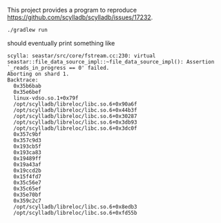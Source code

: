 This project provides a program to reproduce https://github.com/scylladb/scylladb/issues/17232.

```bash
./gradlew run
```

should eventually print something like

```
scylla: seastar/src/core/fstream.cc:230: virtual seastar::file_data_source_impl::~file_data_source_impl(): Assertion `_reads_in_progress == 0' failed.
Aborting on shard 1.
Backtrace:
  0x35b6bab
  0x35e6bef
  linux-vdso.so.1+0x79f
  /opt/scylladb/libreloc/libc.so.6+0x90a6f
  /opt/scylladb/libreloc/libc.so.6+0x44b3f
  /opt/scylladb/libreloc/libc.so.6+0x30287
  /opt/scylladb/libreloc/libc.so.6+0x3db93
  /opt/scylladb/libreloc/libc.so.6+0x3dc0f
  0x357c9bf
  0x357c9d3
  0x193cb5f
  0x193ca83
  0x19489ff
  0x19a43af
  0x19ccd2b
  0x15f4fd7
  0x35c56e7
  0x35c65ef
  0x35e70bf
  0x359c2c7
  /opt/scylladb/libreloc/libc.so.6+0x8edb3
  /opt/scylladb/libreloc/libc.so.6+0xfd55b
```
